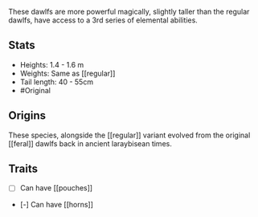 These dawlfs are more powerful magically, slightly taller than the regular dawlfs, have access to a 3rd series of elemental abilities.
## Stats
- Heights: 1.4 - 1.6 m
- Weights: Same as [[regular]]
- Tail length: 40 - 55cm
- #Original
## Origins
These species, alongside the [[regular]] variant evolved from the original [[feral]] dawlfs back in ancient laraybisean times.
## Traits
- [ ] Can have [[pouches]]
- [-] Can have [[horns]]